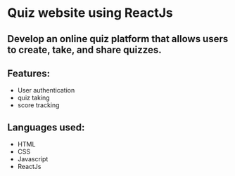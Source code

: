 # Quiz website using ReactJs



## Develop an online quiz platform that allows users to create, take, and share quizzes.



## Features: 

 - User authentication
 - quiz taking
 - score tracking 
  



## Languages used:
- HTML
- CSS
- Javascript
- ReactJs





